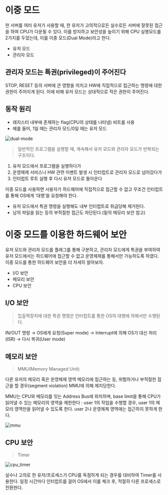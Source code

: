 # 이중 모드

한 서버를 여러 유저가 사용할 때, 한 유저가 고의적으로든 실수로든 서버에 잘못된 접근을 하여 CPU가 다운될 수 있다. 이를 방지하고 보안성을 높이기 위해 CPU 실행모드를 2가지를 두었는데, 이를 이중 모드(Dual Mode)라고 한다.

- 유저 모드
- 관리자 모드

## 관리자 모드는 특권(privileged)이 주어진다

STOP, RESET 등의 서버에 큰 영향을 끼치고 HW에 직접적으로 접근하는 명령에 대한 권한이 주어지게 된다. 이에 비해 유저 모드는 상대적으로 적은 권한이 주어진다.

## 동작 원리

- 레지스터 내부에 존재하는 flag(CPU의 상태를 나타냄) 비트를 사용
- 예를 들어, 1일 때는 관리자 모드/0일 때는 유저 모드

![dual-mode](https://user-images.githubusercontent.com/97890886/187198149-cadce67b-20dc-47ac-88af-91ce7861949d.png)


> 일반적인 프로그램을 실행할 때, 계속해서 유저 모드와 관리자 모드가 반복되는 구조이다.
> 
1. 유저 모드에서 프로그램을 실행하다가
2. 운영체제 서비스나 HW 관련 이벤트 발생 시 인터럽트로 관리자 모드로 넘어갔다가
3. 인터럽트 루트 실행 후 다시 유저 모드로 돌아온다

이중 모드를 사용하면 사용자가 하드웨어에 직접적으로 접근할 수 없고 무조건 인터럽트를 통해 OS에게 ‘대행’을 요청해야 한다.

- 유저 모드에서 특권 명령을 실행해도 내부 인터럽트로 취급당해 제거된다.
- 남의 파일을 읽는 등의 부적절한 접근도 차단된다.(밑의 메모리 보안 참고)

# 이중 모드를 이용한 하드웨어 보안

유저 모드와 관리자 모드를 플래그를 통해 구분하고, 관리자 모드에게 특권을 부여하여 유저 모드에서는 하드웨어에 접근할 수 없고 운영체제를 통해서만 가능하도록 하였다. 이중 모드를 통한 하드웨어 보안을 더 자세히 알아보자.

- I/O 보안
- 메모리 보안
- CPU 보안

## I/O 보안

> 입출력장치에 대한 특권 명령은 인터럽트를 통한 OS의 대행에 의해서만 수행된다.
> 

IN/OUT 명령 → OS에게 요청(Super mode) → Interrupt에 의해 OS가 대신 처리(ISR) → 다시 복귀(User mode)

## 메모리 보안

> MMU(Memory Managed Unit)
> 

다른 유저의 메모리 혹은 운영체제 영역 메모리에 접근하는 등, 위험하거나 부적절한 접근을 할 경우(segment violation) MMU에 의해 제지당한다.

MMU는 CPU와 메모리를 잇는 Address Bus에 위치하며, base limit을 통해 CPU가 읽어낼 수 있는 메모리의 영역을 제한한다 : user 1의 작업을 수행할 경우, user 1의 메모리 영역만을 읽어낼 수 있도록 한다. user 2나 운영체제 영역에는 접근하지 못하게 한다.

![mmu](https://user-images.githubusercontent.com/97890886/187198258-7c56e2dd-e64c-430f-882f-dd3c4819dbcd.png)


## CPU 보안

> Timer
> 

![cpu_timer](https://user-images.githubusercontent.com/97890886/187198314-4667da55-a52b-48ea-9c36-fb0e5d7729ce.png)


실수나 고의로 한 유저/프로세스가 CPU를 독점하게 되는 경우를 대비하여 Timer를 사용한다. 일정 시간마다 인터럽트를 걸어 OS에서 이를 체크 후, 적절히 다른 프로세스로 전환한다.